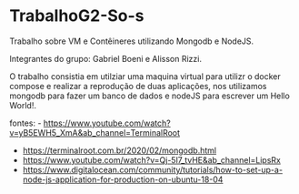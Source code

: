 # TrabalhoG2-So-s

Trabalho sobre VM e Contêineres utilizando Mongodb e NodeJS.

Integrantes do grupo: Gabriel Boeni e Alisson Rizzi.

O trabalho consistia em utilziar uma maquina virtual para utilizr o docker compose e realizar a reprodução de duas aplicações, nos utilizamos mongodb para fazer um banco de dados e nodeJS para escrever um Hello World!.

fontes: - https://www.youtube.com/watch?v=yB5EWH5_XmA&ab_channel=TerminalRoot
- https://terminalroot.com.br/2020/02/mongodb.html
- https://www.youtube.com/watch?v=Qj-5l7_tvHE&ab_channel=LipsRx
- https://www.digitalocean.com/community/tutorials/how-to-set-up-a-node-js-application-for-production-on-ubuntu-18-04
